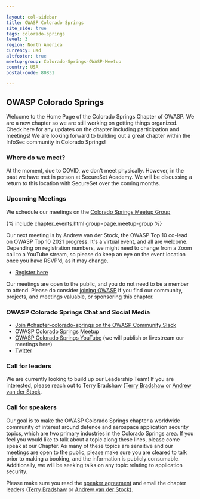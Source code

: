 ```yaml
---

layout: col-sidebar
title: OWASP Colorado Springs
site_side: true
tags: colorado-springs
level: 3
region: North America
currency: usd
altfooter: true
meetup-group: Colorado-Springs-OWASP-Meetup
country: USA
postal-code: 80831

---
```


OWASP Colorado Springs
-----------------

Welcome to the Home Page of the Colorado Springs Chapter of OWASP. We are a new chapter so we are still working on getting things organized. Check here for any updates on the chapter including participation and meetings! We are looking forward to building out a great chapter within the InfoSec community in Colorado Springs!

### Where do we meet?

At the moment, due to COVID, we don't meet physically. However, in the past we have met in person at SecureSet Academy. We will be discussing a return to this location with SecureSet over the coming months.

### Upcoming Meetings

We schedule our meetings on the [Colorado Springs Meetup Group](https://www.meetup.com/OWASP-Colorado-Springs-Meetup/)

{% include chapter_events.html group=page.meetup-group %}

Our next meeting is by Andrew van der Stock, the OWASP Top 10 co-lead on OWASP Top 10 2021 progress. It's a virtual event, and all are welcome. Depending on registration numbers, we might need to change from a Zoom call to a YouTube stream, so please do keep an eye on the event location once you have RSVP'd, as it may change.

* [Register here](https://www.meetup.com/OWASP-Colorado-Springs-Meetup/events/277899154/)

Our meetings are open to the public, and you do not need to be a member to attend. Please do consider [joining OWASP](https://owasp.org/membership/) if you find our community, projects, and meetings valuable, or sponsoring this chapter.

### OWASP Colorado Springs Chat and Social Media

* [Join #chapter-colorado-springs on the OWASP Community Slack](https://owasp.org/slack/invite)
* [OWASP Colorado Springs Meetup](https://www.meetup.com/OWASP-Colorado-Springs-Meetup)
* [OWASP Colorado Springs YouTube](TBA) (we will publish or livestream our meetings here)
* [Twitter]()

### Call for leaders

We are currently looking to build up our Leadership Team! If you are interested, please reach out to Terry Bradshaw ([Terry Bradshaw](mailto:terry.bradshaw@owasp.org) or [Andrew van der Stock](mailto:vanderaj@owasp.org).

### Call for speakers

Our goal is to make the OWASP Colorado Springs chapter a worldwide community of interest around defence and aerospace application security topics, which are two primary industries in the Colorado Springs area. If you feel you would like to talk about a topic along these lines, please come speak at our Chapter. As many of these topics are sensitive and our meetings are open to the public, please make sure you are cleared to talk prior to making a booking, and the information is publicly consumable. Additionally, we will be seeking talks on any topic relating to application security.

Please make sure you read the [speaker agreement](/www-policy/speaker-agreement) and email the chapter leaders ([Terry Bradshaw](mailto:terry.bradshaw@owasp.org) or [Andrew van der Stock](mailto:vanderaj@owasp.org)).

